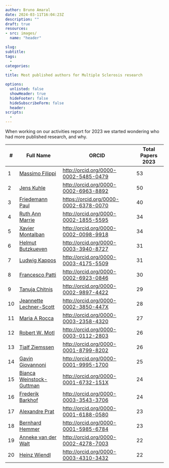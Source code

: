 ```yaml
---
author: Bruno Amaral
date: 2024-03-11T16:04:23Z
description: ""
draft: true
resources: 
- src: images/
  name: "header"

slug:
subtitle: 
tags: 
  - 
categories: 
  - 
title: Most published authors for Multiple Sclerosis research

options:
  unlisted: false
  showHeader: true
  hideFooter: false
  hideSubscribeForm: false
  header:
scripts:
  -
---
```





When working on our activities report for 2023 we started wondering who had more published research, and why.

| #    | Full Name                                                                 | ORCID                                      | Total Papers 2023 |
| ---- | ------------------------------------------------------------------------- | ------------------------------------------ | ----------------- |
| 1    | [Massimo Filippi](https://gregory-ms.com/articles/author/143061)          | http://orcid.org/0000-0002-5485-0479       | 53                |
| 2    | [Jens Kuhle](https://gregory-ms.com/articles/author/154809)               | http://orcid.org/0000-0002-6963-8892       | 50                |
| 3    | [Friedemann Paul](https://gregory-ms.com/articles/author/237109)          | https://orcid.org/0000-0002-6378-0070      | 40                |
| 4    | [Ruth Ann Marrie](https://gregory-ms.com/articles/author/159118)          | http://orcid.org/0000-0002-1855-5595       | 34                |
| 5    | [Xavier Montalban](https://gregory-ms.com/articles/author/154801)         | http://orcid.org/0000-0002-0098-9918       | 34                |
| 6    | [Helmut Butzkueven](https://gregory-ms.com/articles/author/171213)        | http://orcid.org/0000-0003-3940-8727       | 31                |
| 7    | [Ludwig Kappos](https://gregory-ms.com/articles/author/147953)            | http://orcid.org/0000-0003-4175-5509       | 31                |
| 8    | [Francesco Patti](https://gregory-ms.com/articles/author/147268)          | http://orcid.org/0000-0002-6923-0846       | 30                |
| 9    | [Tanuja Chitnis](https://gregory-ms.com/articles/author/143340)           | http://orcid.org/0000-0002-9897-4422       | 29                |
| 10   | [Jeannette Lechner-Scott](https://gregory-ms.com/articles/author/177180)  | http://orcid.org/0000-0002-3850-447X       | 28                |
| 11   | [Maria A Rocca](https://gregory-ms.com/articles/author/148001)            | http://orcid.org/0000-0003-2358-4320       | 27                |
| 12   | [Robert W. Motl](https://gregory-ms.com/articles/author/157564)           | http://orcid.org/0000-0003-0112-2803       | 26                |
| 13   | [Tjalf Ziemssen](https://gregory-ms.com/articles/author/153754)           | http://orcid.org/0000-0001-8799-8202       | 26                |
| 14   | [Gavin Giovannoni](https://gregory-ms.com/articles/author/143429)         | http://orcid.org/0000-0001-9995-1700       | 25                |
| 15   | [Bianca Weinstock-Guttman](https://gregory-ms.com/articles/author/152480) | http://orcid.org/0000-0001-6732-151X       | 24                |
| 16   | [Frederik Barkhof](https://gregory-ms.com/articles/author/143261)         | http://orcid.org/0000-0003-3543-3706       | 24                |
| 17   | [Alexandre Prat](https://gregory-ms.com/articles/author/156897)           | http://orcid.org/0000-0001-6188-0580       | 23                |
| 18   | [Bernhard Hemmer](https://gregory-ms.com/articles/author/147080)          | http://orcid.org/0000-0001-5985-6784       | 23                |
| 19   | [Anneke van der Walt](https://gregory-ms.com/articles/author/160166)      | http://orcid.org/0000-0002-4278-7003       | 22                |
| 20   | [Heinz Wiendl](https://gregory-ms.com/articles/author/160394)             | http://orcid.org/0000-0003-4310-3432       | 22                |